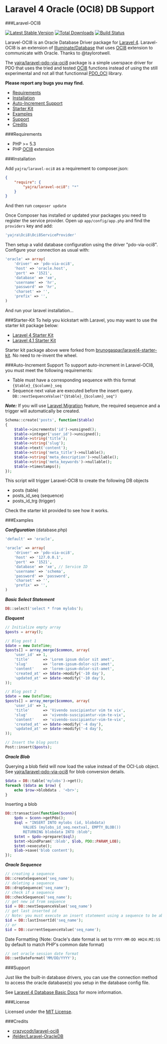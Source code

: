 # Laravel 4 Oracle (OCI8) DB Support

###Laravel-OCI8

[![Latest Stable Version](https://poser.pugx.org/yajra/laravel-oci8/v/stable.png)](https://packagist.org/packages/yajra/laravel-oci8) [![Total Downloads](https://poser.pugx.org/yajra/laravel-oci8/downloads.png)](https://packagist.org/packages/yajra/laravel-oci8) [![Build Status](https://travis-ci.org/yajra/laravel-oci8.png)](https://travis-ci.org/yajra/laravel-oci8)

Laravel-OCI8 is an Oracle Database Driver package for [Laravel 4](http://laravel.com/). Laravel-OCI8 is an extension of [Illuminate/Database](https://github.com/illuminate/database) that uses [OCI8](http://php.net/oci8) extension to communicate with Oracle. Thanks to @taylorotwell.

The [yajra/laravel-pdo-via-oci8](https://github.com/yajra/laravel-pdo-via-oci8) package is a simple userspace driver for PDO that uses the tried and
tested [OCI8](http://php.net/oci8) functions instead of using the still experimental and not all that functionnal
[PDO_OCI](http://www.php.net/manual/en/ref.pdo-oci.php) library.

**Please report any bugs you may find.**

- [Requirements](#requirements)
- [Installation](#installation)
- [Auto-Increment Support](#auto-increment-support)
- [Starter Kit](#starter-kit)
- [Examples](#examples)
- [Support](#support)
- [Credits](#credits)

###Requirements
- PHP >= 5.3
- PHP [OCI8](http://php.net/oci8) extension

###Installation

Add `yajra/laravel-oci8` as a requirement to composer.json:

```json
{
    "require": {
        "yajra/laravel-oci8": "*"
    }
}
```
And then run `composer update`

Once Composer has installed or updated your packages you need to register the service provider. Open up `app/config/app.php` and find the `providers` key and add:

```php
'yajra\Oci8\Oci8ServiceProvider'
```

Then setup a valid database configuration using the driver "pdo-via-oci8". Configure your connection as usual with:

```php
'oracle' => array(
    'driver' => 'pdo-via-oci8',
    'host' => 'oracle.host',
    'port' => '1521',
    'database' => 'xe',
    'username' => 'hr',
    'password' => 'hr',
    'charset' => '',
    'prefix' => '',
)
```

And run your laravel installation...

###Starter-Kit
To help you kickstart with Laravel, you may want to use the starter kit package below:
- [Laravel 4 Starter Kit](https://github.com/yajra/laravel4-starter-kit)
- [Laravel 4.1 Starter Kit](https://github.com/yajra/laravel-4.1-starter-kit)

Starter kit package above were forked from [brunogaspar/laravel4-starter-kit](https://github.com/brunogaspar/laravel4-starter-kit). No need to re-invent the wheel.

###Auto-Increment Support
To support auto-increment in Laravel-OCI8, you must meet the following requirements:
- Table must have a corresponding sequence with this format ```{$table}_{$column}_seq```
- Sequence next value are executed before the insert query. ```DB::nextSequenceValue("{$table}_{$column}_seq")```

***Note:*** If you will use [Laravel Migration](http://laravel.com/docs/migrations) feature, the required sequence and a trigger will automatically be created.
```php
Schema::create('posts', function($table)
{
    $table->increments('id')->unsigned();
    $table->integer('user_id')->unsigned();
    $table->string('title');
    $table->string('slug');
    $table->text('content');
    $table->string('meta_title')->nullable();
    $table->string('meta_description')->nullable();
    $table->string('meta_keywords')->nullable();
    $table->timestamps();
});
```

This script will trigger Laravel-OCI8 to create the following DB objects
- posts (table)
- posts_id_seq (sequence)
- posts_id_trg (trigger)

Check the starter kit provided to see how it works.

###Examples

***Configuration*** (database.php)
```php
'default' => 'oracle',

'oracle' => array(
    'driver' => 'pdo-via-oci8',
    'host' => '127.0.0.1',
    'port' => '1521',
    'database' => 'xe', // Service ID
    'username' => 'schema',
    'password' => 'password',
    'charset' => '',
    'prefix' => '',
)
```
***Basic Select Statement***
```php
DB::select('select * from mylobs');
```

***Eloquent***
```php
// Initialize empty array
$posts = array();

// Blog post 1
$date = new DateTime;
$posts[] = array_merge($common, array(
    'user_id' => 1,
    'title'      => 'Lorem ipsum dolor sit amet',
    'slug'       => 'lorem-ipsum-dolor-sit-amet',
    'content'    => 'lorem-ipsum-dolor-sit-amet',
    'created_at' => $date->modify('-10 day'),
    'updated_at' => $date->modify('-10 day'),
));

// Blog post 2
$date = new DateTime;
$posts[] = array_merge($common, array(
    'user_id' => 1,
    'title'      => 'Vivendo suscipiantur vim te vix',
    'slug'       => 'vivendo-suscipiantur-vim-te-vix',
    'content'    => 'vivendo-suscipiantur-vim-te-vix',
    'created_at' => $date->modify('-4 day'),
    'updated_at' => $date->modify('-4 day'),
));

// Insert the blog posts
Post::insert($posts);
```

***Oracle Blob***

Querying a blob field will now load the value instead of the OCI-Lob object. See [yajra/laravel-pdo-via-oci8](https://github.com/yajra/laravel-pdo-via-oci8) for blob conversion details.
```php
$data = DB::table('mylobs')->get();
foreach ($data as $row) {
    echo $row->blobdata . '<br>';
}
```
Inserting a blob
```php
DB::transaction(function($conn){
    $pdo = $conn->getPdo();
    $sql = "INSERT INTO mylobs (id, blobdata)
        VALUES (mylobs_id_seq.nextval, EMPTY_BLOB())
        RETURNING blobdata INTO :blob";
    $stmt = $pdo->prepare($sql);
    $stmt->bindParam(':blob', $lob, PDO::PARAM_LOB);
    $stmt->execute();
    $lob->save('blob content');
});
```

***Oracle Sequence***
```php
// creating a sequence
DB::createSequence('seq_name');
// deleting a sequence
DB::dropSequence('seq_name');
// check if a sequence
DB::checkSequence('seq_name');
// get new id from sequence
$id = DB::nextSequenceValue('seq_name')
// get last inserted id
// Note: you must execute an insert statement using a sequence to be able to use this function
$id = DB::lastInsertId('seq_name');
// or
$id = DB::currentSequenceValue('seq_name');
```

Date Formatting (Note: Oracle's date format is set to ```YYYY-MM-DD HH24:MI:SS``` by default to match PHP's common date format)
```php
// set oracle session date format
DB::setDateFormat('MM/DD/YYYY');
```

###Support

Just like the built-in database drivers, you can use the connection method to access the oracle database(s) you setup in the database config file.

See [Laravel 4 Database Basic Docs](http://four.laravel.com/docs/database) for more information.

###License

Licensed under the [MIT License](http://cheeaun.mit-license.org/).

###Credits

- [crazycodr/laravel-oci8](https://github.com/crazycodr/laravel-oci8)
- [jfelder/Laravel-OracleDB](https://github.com/jfelder/Laravel-OracleDB)
